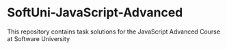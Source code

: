 # SoftUni-JavaScript-Advanced
This repository contains task solutions for the JavaScript Advanced Course at Software University
